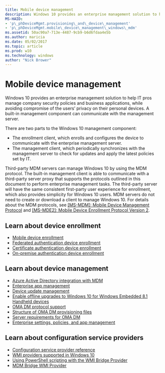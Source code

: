 ```yaml
---
title: Mobile device management
description: Windows 10 provides an enterprise management solution to help IT pros manage company security policies and business applications, while avoiding compromise of the users’ privacy on their personal devices.
MS-HAID:
- 'p\_phDeviceMgmt.provisioning\_and\_device\_management'
- 'p\_phDeviceMgmt.mobile\_device\_management\_windows\_mdm'
ms.assetid: 50ac90a7-713e-4487-9cb9-b6d6fdaa4e5b
ms.author: maricia
ms.date: 05/02/2017
ms.topic: article
ms.prod: w10
ms.technology: windows
author: "Nick Brower"
---
```



# Mobile device management


Windows 10 provides an enterprise management solution to help IT pros manage company security policies and business applications, while avoiding compromise of the users’ privacy on their personal devices. A built-in management component can communicate with the management server.

There are two parts to the Windows 10 management component:

-   The enrollment client, which enrolls and configures the device to communicate with the enterprise management server.
-   The management client, which periodically synchronizes with the management server to check for updates and apply the latest policies set by IT.

Third-party MDM servers can manage Windows 10 by using the MDM protocol. The built-in management client is able to communicate with a third-party server proxy that supports the protocols outlined in this document to perform enterprise management tasks. The third-party server will have the same consistent first-party user experience for enrollment, which also provides simplicity for Windows 10 users. MDM servers do not need to create or download a client to manage Windows 10. For details about the MDM protocols, see [\[MS-MDM\]: Mobile Device Management Protocol](http://go.microsoft.com/fwlink/p/?LinkId=619346) and [\[MS-MDE2\]: Mobile Device Enrollment Protocol Version 2]( http://go.microsoft.com/fwlink/p/?LinkId=619347).

## Learn about device enrollment


-   [Mobile device enrollment](mobile-device-enrollment.md)
-   [Federated authentication device enrollment](federated-authentication-device-enrollment.md)
-   [Certificate authentication device enrollment](certificate-authentication-device-enrollment.md)
-   [On-premise authentication device enrollment](on-premise-authentication-device-enrollment.md)

## Learn about device management


-   [Azure Active Directory integration with MDM](azure-active-directory-integration-with-mdm.md)
-   [Enterprise app management](enterprise-app-management.md)
-   [Device update management](device-update-management.md)
-   [Enable offline upgrades to Windows 10 for Windows Embedded 8.1 Handheld devices](enable-offline-updates-for-windows-embedded-8-1-handheld-devices-to-windows-10.md)
-   [OMA DM protocol support](oma-dm-protocol-support.md)
-   [Structure of OMA DM provisioning files](structure-of-oma-dm-provisioning-files.md)
-   [Server requirements for OMA DM](server-requirements-windows-mdm.md)
-   [Enterprise settings, policies, and app management](windows-mdm-enterprise-settings.md)

## Learn about configuration service providers


-   [Configuration service provider reference](configuration-service-provider-reference.md)
-   [WMI providers supported in Windows 10](wmi-providers-supported-in-windows.md)
-   [Using PowerShell scripting with the WMI Bridge Provider](using-powershell-scripting-with-the-wmi-bridge-provider.md)
-   [MDM Bridge WMI Provider](https://msdn.microsoft.com/library/windows/hardware/dn905224)

 

 






